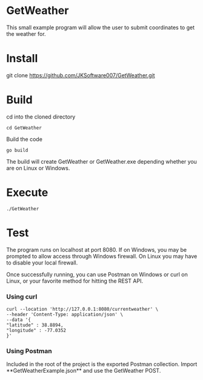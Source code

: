 # GetWeather

This small example program will allow the user to submit coordinates to get the weather for.

<h1>Install</h1>

git clone https://github.com/JKSoftware007/GetWeather.git

<h1>Build</h1>

cd into the cloned directory

    cd GetWeather

Build the code

    go build

The build will create GetWeather or GetWeather.exe depending whether you are on Linux or Windows.

<h1>Execute</h1>

    ./GetWeather

<h1>Test</h1>

The program runs on localhost at port 8080.  If on Windows, you may be prompted to allow access through Windows firewall.  On Linux you may have to disable your local firewall.

Once successfully running, you can use Postman on Windows or curl on Linux, or your favorite method for hitting the REST API.

<h3>Using curl</h3>

    curl --location 'http://127.0.0.1:8080/currentweather' \
    --header 'Content-Type: application/json' \
    --data '{
    "latitude" : 38.8894,
    "longitude" : -77.0352
    }'

<h3>Using Postman</h3>
Included in the root of the project is the exported Postman collection.  Import **GetWeatherExample.json** and use the GetWeather POST.